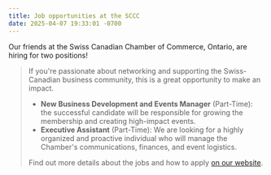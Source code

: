 ```yaml
---
title: Job opportunities at the SCCC
date: 2025-04-07 19:33:01 -0700
---
```


Our friends at the Swiss Canadian Chamber of Commerce, Ontario, are hiring for
two positions!

> If you're passionate about networking and supporting the Swiss-Canadian
> business community, this is a great opportunity to make an impact.
>
> - **New Business Development and Events Manager** (Part-Time): the successful
>   candidate will be responsible for growing the membership and creating
>   high-impact events.
> - **Executive Assistant** (Part-Time): We are looking for a highly organized
>   and proactive individual who will manage the Chamber's communications,
>   finances, and event logistics.
>
> Find out more details about the jobs and how to apply [on our website][sccc].

[sccc]: <https://swissbiz.ca/careers.php>
